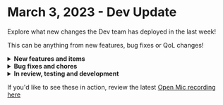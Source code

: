# March 3, 2023 - Dev Update

Explore what new changes the Dev team has deployed in the last week!

This can be anything from new features, bug fixes or QoL changes!

<details>

<summary><strong>New features and items</strong></summary>

* Add IdentityRiskEvent.Read.All to permission scope

</details>

<details>

<summary><strong>Bug fixes and chores</strong></summary>

* Fix cloning items with circular references

</details>

<details>

<summary><strong>In review, testing and development</strong></summary>

* Add timezone support for cron triggers
* Microsoft graph subscription triggers (QA)
* SonicWall NSM
* New Crowdstrike actions for Users and Detections (QA)
* Prevent double click on new workflow submit button resulting in multiple new workflows (QA)

</details>

If you'd like to see these in action, review the latest [Open Mic recording here](../../roc-open-mics/2023-roc-open-mics/march-3rd-2023-new-webhooks-tracking-steam-deals-and-templates-oh-my.md)

